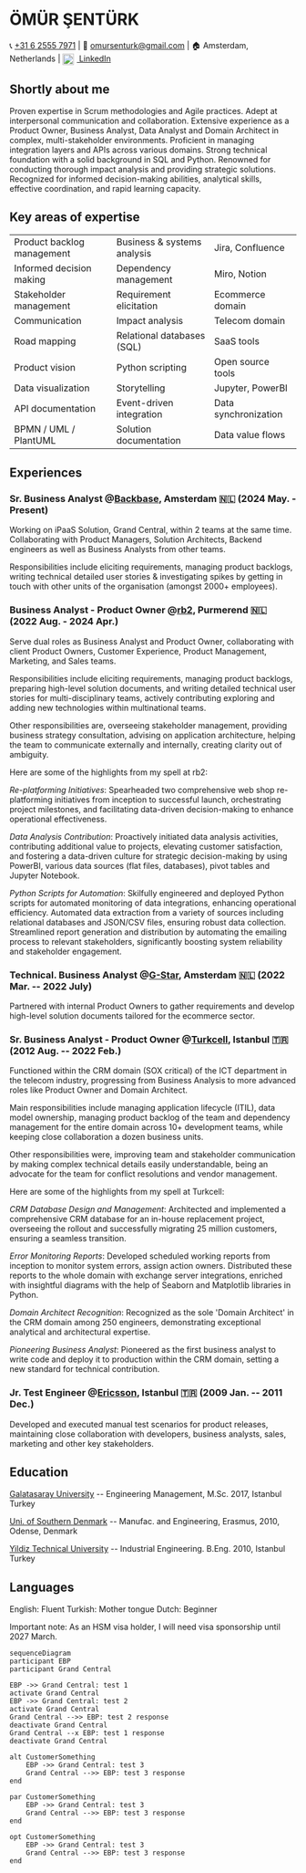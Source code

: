 # **ÖMÜR ŞENTÜRK**

📞 [+31 6 2555 7971](tel:+31625557971) | 📧 <omursenturk@gmail.com> | 🏠 Amsterdam, Netherlands | <a href="https://www.linkedin.com/in/omursenturk" target="_blank">
  <img src="https://cdn-icons-png.flaticon.com/512/174/174857.png" alt="LinkedIn" style="width:20px;height:20px;vertical-align:middle;margin-right:5px;"> LinkedIn
</a>

## **Shortly about me**

Proven expertise in Scrum methodologies and Agile practices. Adept at
interpersonal communication and collaboration. Extensive experience as a
Product Owner, Business Analyst, Data Analyst and Domain Architect in
complex, multi-stakeholder environments. Proficient in managing
integration layers and APIs across various domains. Strong technical
foundation with a solid background in SQL and Python. Renowned for
conducting thorough impact analysis and providing strategic solutions.
Recognized for informed decision-making abilities, analytical skills,
effective coordination, and rapid learning capacity.

## **Key areas of expertise**

<table border="0">
  <tr>
    <td>Product backlog management</td>
    <td>Business & systems analysis</td>
    <td>Jira, Confluence</td>
  </tr>
  <tr>
    <td>Informed decision making</td>
    <td>Dependency management</td>
    <td>Miro, Notion</td>
  </tr>
  <tr>
    <td>Stakeholder management</td>
    <td>Requirement elicitation</td>
    <td>Ecommerce domain</td>
  </tr>
  <tr>
    <td>Communication</td>
    <td>Impact analysis</td>
    <td>Telecom domain</td>
  </tr>
  <tr>
    <td>Road mapping</td>
    <td>Relational databases (SQL)</td>
    <td>SaaS tools</td>
  </tr>
  <tr>
    <td>Product vision</td>
    <td>Python scripting</td>
    <td>Open source tools</td>
  </tr>
  <tr>
    <td>Data visualization</td>
    <td>Storytelling</td>
    <td>Jupyter, PowerBI</td>
  </tr>
  <tr>
    <td>API documentation</td>
    <td>Event-driven integration</td>
    <td>Data synchronization</td>
  </tr>
  <tr>
    <td>BPMN / UML / PlantUML</td>
    <td>Solution documentation</td>
    <td>Data value flows</td>
  </tr>
</table>


## **Experiences**

### **Sr. Business Analyst @[Backbase](https://www.backbase.com), Amsterdam 🇳🇱 (2024 May. - Present)**

Working on iPaaS Solution, Grand Central, within 2 teams at the same time. Collaborating with Product Managers, Solution Architects, Backend engineers as well as Business Analysts from other teams.

Responsibilities include eliciting requirements, managing product backlogs, writing technical detailed user stories & investigating spikes by getting in touch with other units of the organisation (amongst 2000+ employees).

### **Business Analyst - Product Owner @[rb2](https://www.rb2.nl/en), Purmerend 🇳🇱 (2022 Aug. - 2024 Apr.)**

Serve dual roles as Business Analyst and Product Owner, collaborating with client Product Owners, Customer Experience, Product Management, Marketing, and Sales teams.

Responsibilities include eliciting requirements, managing product backlogs, preparing high-level solution documents, and writing detailed technical user stories for multi-disciplinary teams, actively contributing exploring and adding new technologies within multinational teams.

Other responsibilities are, overseeing stakeholder management, providing business strategy consultation, advising on application architecture, helping the team to communicate externally and internally, creating clarity out of ambiguity.

Here are some of the highlights from my spell at rb2:

*Re-platforming Initiatives*: Spearheaded two comprehensive web shop re-platforming initiatives from inception to successful launch, orchestrating project milestones, and facilitating data-driven decision-making to enhance operational effectiveness.

*Data Analysis Contribution*: Proactively initiated data analysis activities, contributing additional value to projects, elevating customer satisfaction, and fostering a data-driven culture for strategic decision-making by using PowerBI, various data sources (flat files, databases), pivot tables and Jupyter Notebook.

*Python Scripts for Automation*: Skilfully engineered and deployed Python scripts for automated monitoring of data integrations, enhancing operational efficiency. Automated data extraction from a variety of sources including relational databases and JSON/CSV files, ensuring robust data collection. Streamlined report generation and distribution by automating the emailing process to relevant stakeholders, significantly boosting system reliability and stakeholder engagement.

### **Technical. Business Analyst @[G-Star](https://www.g-star.com/), Amsterdam 🇳🇱 (2022 Mar. -- 2022 July)**

Partnered with internal Product Owners to gather requirements and develop high-level solution documents tailored for the ecommerce sector.

### **Sr. Business Analyst - Product Owner @[Turkcell](https://www.turkcell.com.tr/english-support), Istanbul 🇹🇷 (2012 Aug. -- 2022 Feb.)**

Functioned within the CRM domain (SOX critical) of the ICT department in the telecom industry, progressing from Business Analysis to more advanced roles like Product Owner and Domain Architect.

Main responsibilities include managing application lifecycle (ITIL), data model ownership, managing product backlog of the team and dependency management for the entire domain across 10+ development teams, while keeping close collaboration a dozen business units.

Other responsibilities were, improving team and stakeholder communication by making complex technical details easily understandable, being an advocate for the team for conflict resolutions and vendor management.

Here are some of the highlights from my spell at Turkcell:

*CRM Database Design and Management*: Architected and implemented a comprehensive CRM database for an in-house replacement project, overseeing the rollout and successfully migrating 25 million customers, ensuring a seamless transition.

*Error Monitoring Reports*: Developed scheduled working reports from inception to monitor system errors, assign action owners. Distributed these reports to the whole domain with exchange server integrations, enriched with insightful diagrams with the help of Seaborn and Matplotlib libraries in Python.

*Domain Architect Recognition*: Recognized as the sole \'Domain Architect\' in the CRM domain among 250 engineers, demonstrating exceptional analytical and architectural expertise.

*Pioneering Business Analyst*: Pioneered as the first business analyst to write code and deploy it to production within the CRM domain, setting a new standard for technical contribution.

### **Jr. Test Engineer @[Ericsson](https://www.ericsson.com/), Istanbul 🇹🇷 (2009 Jan. -- 2011 Dec.)**

Developed and executed manual test scenarios for product releases, maintaining close collaboration with developers, business analysts, sales, marketing and other key stakeholders.

## **Education**

[Galatasaray University](https://gsu.edu.tr/en) -- Engineering Management, M.Sc. 2017, Istanbul Turkey

[Uni. of Southern Denmark](https://www.sdu.dk/en) -- Manufac. and Engineering, Erasmus, 2010, Odense, Denmark

[Yildiz Technical University](https://yildiz.edu.tr/en) -- Industrial Engineering. B.Eng. 2010, Istanbul Turkey

## **Languages** 

English: Fluent 
Turkish: Mother tongue 
Dutch: Beginner

Important note: As an HSM visa holder, I will need visa sponsorship
until 2027 March.

```mermaid
sequenceDiagram
participant EBP
participant Grand Central

EBP ->> Grand Central: test 1
activate Grand Central
EBP ->> Grand Central: test 2
activate Grand Central 
Grand Central -->> EBP: test 2 response
deactivate Grand Central
Grand Central --x EBP: test 1 response
deactivate Grand Central

alt CustomerSomething
    EBP ->> Grand Central: test 3
    Grand Central -->> EBP: test 3 response
end

par CustomerSomething
    EBP ->> Grand Central: test 3
    Grand Central -->> EBP: test 3 response
end

opt CustomerSomething
    EBP ->> Grand Central: test 3
    Grand Central -->> EBP: test 3 response
end
```
